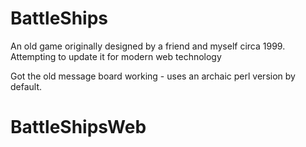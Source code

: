 # BattleShips
An old game originally designed by a friend and myself circa 1999.
Attempting to update it for modern web technology

Got the old message board working - uses an archaic perl version by default.
# BattleShipsWeb
